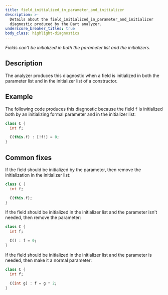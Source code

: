 ```yaml
---
title: field_initialized_in_parameter_and_initializer
description: >-
  Details about the field_initialized_in_parameter_and_initializer
  diagnostic produced by the Dart analyzer.
underscore_breaker_titles: true
body_class: highlight-diagnostics
---
```


_Fields can't be initialized in both the parameter list and the initializers._

## Description

The analyzer produces this diagnostic when a field is initialized in both
the parameter list and in the initializer list of a constructor.

## Example

The following code produces this diagnostic because the field `f` is
initialized both by an initializing formal parameter and in the
initializer list:

```dart
class C {
  int f;

  C(this.f) : [!f!] = 0;
}
```

## Common fixes

If the field should be initialized by the parameter, then remove the
initialization in the initializer list:

```dart
class C {
  int f;

  C(this.f);
}
```

If the field should be initialized in the initializer list and the
parameter isn't needed, then remove the parameter:

```dart
class C {
  int f;

  C() : f = 0;
}
```

If the field should be initialized in the initializer list and the
parameter is needed, then make it a normal parameter:

```dart
class C {
  int f;

  C(int g) : f = g * 2;
}
```
